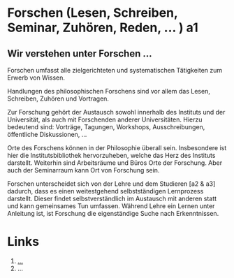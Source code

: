 <!---
   NAME - The NAME of this project is:
ethos

  FILE - The FILENAME of the current file is:
/a1.md

  CREATION - This project was CREATED on:
2017-01-28-16:15:00 UTC

  MODIFICATION - This project was last MODIFIED on:
2017-01-28-16:15:00 UTC

  VERSION - The current VERSION of this project is:
<git-commit-hash>-2017-01-28-16:15:00 UTC

  CREATOR(S) - This project was CREATED by:
Michael Czechowski, Martin Maga

  CONTACT - You can CONTACT the creator(s) or developer(s) of this project at:
E-Mail: mail@martinmaga.de

  COPYRIGHT - The COPYRIGHT holder of this project is:
COPYRIGHT (c) 2016 Martin Maga

  LICENSE - This project is LICENSED under the following license:
Martin Maga 2016 CC BY-SA 4.0 https://creativecommons.org

  SUBFILE – This is a SUBFILE! For more INFORMATION on this project go to:
/README.md
--->

# Forschen (Lesen, Schreiben, Seminar, Zuhören, Reden, … ) a1
## Wir verstehen unter Forschen …

Forschen umfasst alle zielgerichteten und systematischen Tätigkeiten zum Erwerb
von Wissen.

Handlungen des philosophischen Forschens sind vor allem das Lesen, Schreiben, Zuhören und Vortragen.

Zur Forschung gehört der Austausch sowohl innerhalb des Instituts und der
Universität, als auch mit Forschenden anderer Universitäten.
Hierzu bedeutend sind: Vorträge, Tagungen, Workshops, Ausschreibungen,
öffentliche Diskussionen, ...

Orte des Forschens können in der Philosophie überall sein.
Insbesondere ist hier die Institutsbibliothek hervorzuheben, welche das Herz des
Instituts darstellt.
Weiterhin sind Arbeitsräume und Büros Orte der Forschung.
Aber auch der Seminarraum kann Ort von Forschung sein.

Forschen unterscheidet sich von der Lehre und dem Studieren [a2 & a3] dadurch,
dass es einen weitestgehend selbstständigen Lernprozess darstellt.
Dieser findet selbstverständlich im Austausch mit anderen statt und kann
gemeinsames Tun umfassen.
Während Lehre ein Lernen unter Anleitung ist, ist Forschung die
eigenständige Suche nach Erkenntnissen.


# Links
1. […](…)
2. …

